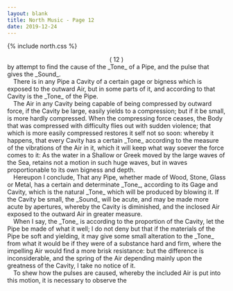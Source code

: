 ```yaml
---
layout: blank
title: North Music - Page 12
date: 2019-12-24 
---
```

{% include north.css %}
<center>( 12 )</center>
by attempt to find the cause of the _Tone_ of a Pipe, and the pulse that gives the _Sound_.
<br>
&emsp;There is in any Pipe a Cavity of a certain gage or bigness which is exposed to the outward Air, but in some parts of it, and according to that Cavity is the _Tone_ of the Pipe.
<br>
&emsp;The Air in any Cavity being capable of being compressed by outward force, if the Cavity be large, easily yields to a compression; but if it be small, is more hardly compressed. When the compressing force ceases, the Body that was compressed with difficulty flies out with sudden violence; that which is more easily compressed restores it self not so soon: whereby it happens, that every Cavity has a certain _Tone_ according to the measure of the vibrations of the Air in it, which it will keep what way soever the force comes to it: As the water in a Shallow or Greek moved by the large waves of the Sea, retains not a motion in such huge waves, but in waves proportionable to its own bigness and depth.
<br>
&emsp;Hereupon I conclude, That any Pipe, whether made of Wood, Stone, Glass or Metal, has a certain and determinate _Tone_, according to its Gage and Cavity, which is the natural _Tone_ which will be produced by blowing it. If the Cavity be small, the _Sound_ will be acute, and may be made more acute by apertures, whereby the Cavity is diminished, and the inclosed Air exposed to the outward Air in greater measure.
<br>
&emsp;When I say, the _Tone_ is according to the proportion of the Cavity, let the Pipe be made of what it well; I do not deny but that if the materials of the Pipe be soft and yielding, it may give some small alteration to the _Tone_ from what it would be if they were of a substance hard and firm, where the impelling Air would find a more brisk resistance: but the difference is inconsiderable, and the spring of the Air depending mainly upon the greatness of the Cavity, I take no notice of it.
<br>
&emsp;To shew how the pulses are caused, whereby the included Air is put into this motion, it is necessary to observe the